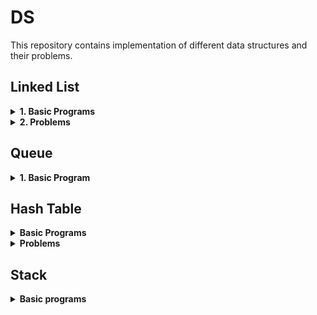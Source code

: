 # **DS**

This repository contains implementation of different data structures and their problems.

## **Linked List**

<details>
<summary><b>1. Basic Programs</b></summary>

- Insertion at the end.
- Insertion at the beginning.
- Insertion at the middle of the linked list.
- Deleting the last node.
- Deleting the first node.
- Deleting the middle node.
- Calculating the length of list using iteration and the recursion.
- Searching an item using iteration and recursion.
- Implementation of doubly linked list.

</details>

<details>
<summary><b>2. Problems</b></summary>

- Get the Nth node from the last.
- Detecting a loop in a linked list.
- Detecting the length of loop in a linked list. (Using Floyd's Cycle detection algorithm)
- Detect and remove loop from the linked list.
- Check if single linked list is palindrome or not.
- Removing Duplicate elements from unsorted linked list.
- Swapping nodes in a linked list.
- Merge two sorted linked list.
- Add two numbers represented by linked list.

</details>

## **Queue**

<details>
<summary><b>1. Basic Program</b></summary>

- Basic operations of queue
- Queue using stack.
- Priority Queue using STL.
- Priority Queue using linked list.

</details>

## **Hash Table**

<details>
<summary><b>Basic Programs</b></summary>

</details>

<details>
<summary><b>Problems</b></summary>

- Find whether an array is a subset of another array
- Union and Intersection of two linked list.
- Given an array A[] and a number x, check for pair in A[] with sum as x
- Minimum delete operations to make all elements of array same.
- Minimum operations to make all elements equal in array.
- Maximum distance between two occurrences of same element in array
- Find duplicates in a given array when elements are not limited to a range
- Smallest subarray with all occurrences of a most frequent element.
- Find elements which are present in first array and not in second array.
- How to check if two subsets are disjoint.
- Non-overlapping sum of two sets.
- Find missing elements of a range.
- Find the kth missing element in increasing sequence which is not present in a given sequence
- Find pair with greatest pair in array.
- Minimum number of subsets with distinct elements
- Remove minimum number of elements such that no common element exist in both array.
- Count items common to both the lists but with different prices.

</details>

## **Stack**

<details>
<summary><b>Basic programs</b></summary>

- Basic operations of stack.
- Implementing stack using queues.
